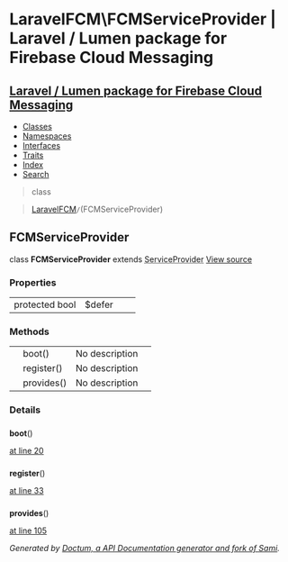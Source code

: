 # LaravelFCM\FCMServiceProvider | Laravel / Lumen package for Firebase Cloud Messaging    

## [Laravel / Lumen package for Firebase Cloud Messaging](../index.md)

- [Classes](../classes.md)
- [Namespaces](../namespaces.md)
- [Interfaces](../interfaces.md)
- [Traits](../traits.md)
- [Index](../doc-index.md)
- [Search](../search.md)

>class

>    [LaravelFCM](../LaravelFCM.md)` / `(FCMServiceProvider)
## FCMServiceProvider

class **FCMServiceProvider**        extends <abbr title="Illuminate\Support\ServiceProvider">ServiceProvider</abbr> [View source](https://github.com/code-lts/Laravel-FCM/blob/main/src/FCMServiceProvider.php)






### Properties

|   |   |   |   |
|---|---|---|---|
|<a name="property_defer"></a>protected bool|$defer|||
### Methods

|   |   |   |   |
|---|---|---|---|
||<a name="#method_boot"></a>boot()|No description||
||<a name="#method_register"></a>register()|No description||
||<a name="#method_provides"></a>provides()|No description||


### Details
<a name id="method_boot"></a>

### 
  **boot**()

[at line 20](https://github.com/code-lts/Laravel-FCM/blob/main/src/FCMServiceProvider.php#L20)


<a name id="method_register"></a>

### 
  **register**()

[at line 33](https://github.com/code-lts/Laravel-FCM/blob/main/src/FCMServiceProvider.php#L33)


<a name id="method_provides"></a>

### 
  **provides**()

[at line 105](https://github.com/code-lts/Laravel-FCM/blob/main/src/FCMServiceProvider.php#L105)


_Generated by [Doctum, a API Documentation generator and fork of Sami](https://github.com/code-lts/doctum)._
